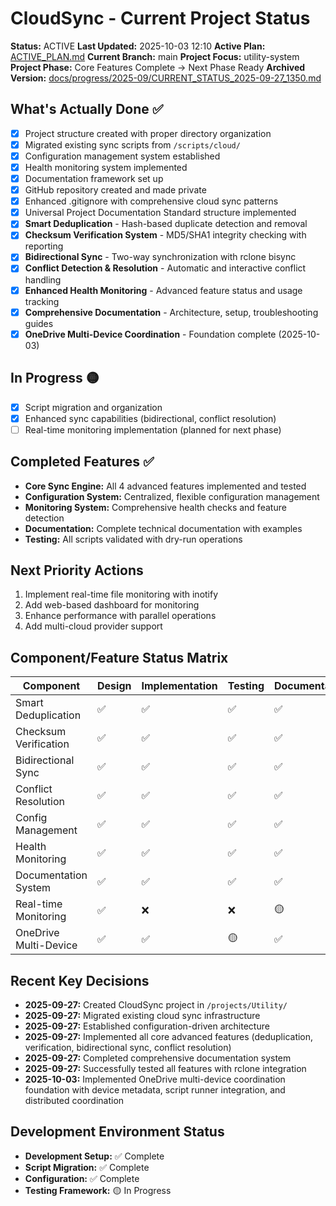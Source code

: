 # CloudSync - Current Project Status
**Status:** ACTIVE
**Last Updated:** 2025-10-03 12:10
**Active Plan:** [ACTIVE_PLAN.md](./ACTIVE_PLAN.md)
**Current Branch:** main
**Project Focus:** utility-system
**Project Phase:** Core Features Complete → Next Phase Ready
**Archived Version:** [docs/progress/2025-09/CURRENT_STATUS_2025-09-27_1350.md](./docs/progress/2025-09/CURRENT_STATUS_2025-09-27_1350.md)

## What's Actually Done ✅
- [x] Project structure created with proper directory organization
- [x] Migrated existing sync scripts from `/scripts/cloud/`
- [x] Configuration management system established
- [x] Health monitoring system implemented
- [x] Documentation framework set up
- [x] GitHub repository created and made private
- [x] Enhanced .gitignore with comprehensive cloud sync patterns
- [x] Universal Project Documentation Standard structure implemented
- [x] **Smart Deduplication** - Hash-based duplicate detection and removal
- [x] **Checksum Verification System** - MD5/SHA1 integrity checking with reporting
- [x] **Bidirectional Sync** - Two-way synchronization with rclone bisync
- [x] **Conflict Detection & Resolution** - Automatic and interactive conflict handling
- [x] **Enhanced Health Monitoring** - Advanced feature status and usage tracking
- [x] **Comprehensive Documentation** - Architecture, setup, troubleshooting guides
- [x] **OneDrive Multi-Device Coordination** - Foundation complete (2025-10-03)

## In Progress 🟡
- [x] Script migration and organization
- [x] Enhanced sync capabilities (bidirectional, conflict resolution)
- [ ] Real-time monitoring implementation (planned for next phase)

## Completed Features ✅
- **Core Sync Engine:** All 4 advanced features implemented and tested
- **Configuration System:** Centralized, flexible configuration management
- **Monitoring System:** Comprehensive health checks and feature detection
- **Documentation:** Complete technical documentation with examples
- **Testing:** All scripts validated with dry-run operations

## Next Priority Actions
1. Implement real-time file monitoring with inotify
2. Add web-based dashboard for monitoring
3. Enhance performance with parallel operations
4. Add multi-cloud provider support

## Component/Feature Status Matrix
| Component | Design | Implementation | Testing | Documentation | Status |
|-----------|--------|---------------|---------|---------------|--------|
| Smart Deduplication | ✅ | ✅ | ✅ | ✅ | 100% Complete |
| Checksum Verification | ✅ | ✅ | ✅ | ✅ | 100% Complete |
| Bidirectional Sync | ✅ | ✅ | ✅ | ✅ | 100% Complete |
| Conflict Resolution | ✅ | ✅ | ✅ | ✅ | 100% Complete |
| Config Management | ✅ | ✅ | ✅ | ✅ | 100% Complete |
| Health Monitoring | ✅ | ✅ | ✅ | ✅ | 100% Complete |
| Documentation System | ✅ | ✅ | ✅ | ✅ | 100% Complete |
| Real-time Monitoring | ✅ | ❌ | ❌ | 🟡 | 25% Complete |
| OneDrive Multi-Device | ✅ | ✅ | 🟡 | ✅ | 85% Complete |

## Recent Key Decisions
- **2025-09-27:** Created CloudSync project in `/projects/Utility/`
- **2025-09-27:** Migrated existing cloud sync infrastructure
- **2025-09-27:** Established configuration-driven architecture
- **2025-09-27:** Implemented all core advanced features (deduplication, verification, bidirectional sync, conflict resolution)
- **2025-09-27:** Completed comprehensive documentation system
- **2025-09-27:** Successfully tested all features with rclone integration
- **2025-10-03:** Implemented OneDrive multi-device coordination foundation with device metadata, script runner integration, and distributed coordination

## Development Environment Status
- **Development Setup:** ✅ Complete
- **Script Migration:** ✅ Complete
- **Configuration:** ✅ Complete
- **Testing Framework:** 🟡 In Progress
